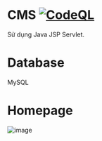 # CMS [![CodeQL](https://github.com/huynhit24/CMS/actions/workflows/codeql-analysis.yml/badge.svg)](https://github.com/huynhit24/CMS/actions/workflows/codeql-analysis.yml)
Sử dụng Java JSP Servlet.
# Database
MySQL
# Homepage
![image](https://user-images.githubusercontent.com/66912536/170210617-37c5b12a-d904-4ae8-b912-24ab369f652c.png)

